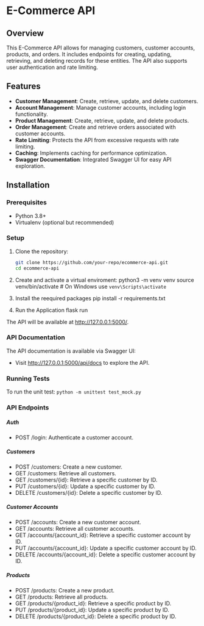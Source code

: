 # E-Commerce API

## Overview

This E-Commerce API allows for managing customers, customer accounts, products, and orders. It includes endpoints for creating, updating, retrieving, and deleting records for these entities. The API also supports user authentication and rate limiting.

## Features

- **Customer Management**: Create, retrieve, update, and delete customers.
- **Account Management**: Manage customer accounts, including login functionality.
- **Product Management**: Create, retrieve, update, and delete products.
- **Order Management**: Create and retrieve orders associated with customer accounts.
- **Rate Limiting**: Protects the API from excessive requests with rate limiting.
- **Caching**: Implements caching for performance optimization.
- **Swagger Documentation**: Integrated Swagger UI for easy API exploration.

## Installation

### Prerequisites

- Python 3.8+
- Virtualenv (optional but recommended)

### Setup

1. Clone the repository:
   ```bash
   git clone https://github.com/your-repo/ecommerce-api.git
   cd ecommerce-api

2. Create and activate a virtual enviroment:
   python3 -m venv venv
    source venv/bin/activate  # On Windows use `venv\Scripts\activate`

3. Install the reequired packages
   pip install -r requirements.txt

4. Run the Application
   flask run

The API will be available at http://127.0.0.1:5000/.

### API Documentation

The API documentation is available via Swagger UI:

 - Visit http://127.0.0.1:5000/api/docs to explore the API.

### Running Tests

To run the unit test:
 `python -m unittest test_mock.py`


### API Endpoints

##### Auth
- POST /login: Authenticate a customer account.

##### Customers
- POST /customers: Create a new customer.
- GET /customers: Retrieve all customers.
- GET /customers/{id}: Retrieve a specific customer by ID.
- PUT /customers/{id}: Update a specific customer by ID.
- DELETE /customers/{id}: Delete a specific customer by ID.

##### Customer Accounts
- POST /accounts: Create a new customer account.
- GET /accounts: Retrieve all customer accounts.
- GET /accounts/{account_id}: Retrieve a specific customer      account by ID.
- PUT /accounts/{account_id}: Update a specific customer account by ID.
- DELETE /accounts/{account_id}: Delete a specific customer account by ID.

##### Products
- POST /products: Create a new product.
- GET /products: Retrieve all products.
- GET /products/{product_id}: Retrieve a specific product by ID.
- PUT /products/{product_id}: Update a specific product by ID.
- DELETE /products/{product_id}: Delete a specific product by ID.